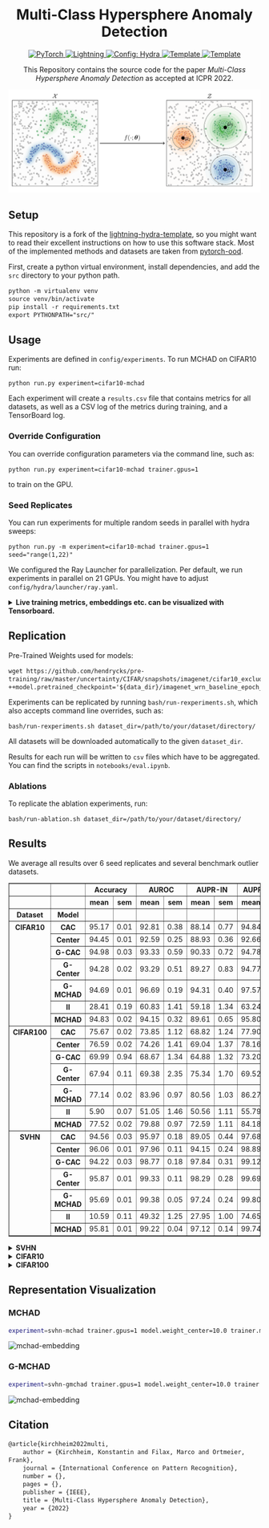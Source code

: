 <div align="center">

# Multi-Class Hypersphere Anomaly Detection

<a href="https://pytorch.org/get-started/locally/">
    <img alt="PyTorch" src="https://img.shields.io/badge/PyTorch-ee4c2c?logo=pytorch&logoColor=white">
</a>
<a href="https://pytorchlightning.ai/">
    <img alt="Lightning" src="https://img.shields.io/badge/-Lightning-792ee5?logo=pytorchlightning&logoColor=white">
</a>
<a href="https://hydra.cc/">
    <img alt="Config: Hydra" src="https://img.shields.io/badge/Config-Hydra-89b8cd">
</a>
<a href="https://github.com/ashleve/lightning-hydra-template">
    <img alt="Template" src="https://img.shields.io/badge/-Lightning--Hydra--Template-017F2F?style=flat&logo=github&labelColor=gray">
</a>
<a href="https://github.com/ashleve/lightning-hydra-template">
    <img alt="Template" src="http://img.shields.io/badge/ICPR-2022-4b44ce.svg">
</a>


This Repository contains the source code for the paper _Multi-Class Hypersphere Anomaly Detection_ as
accepted at ICPR 2022.


![mchad](img/mchad.png)

</div>

## Setup
This repository is a fork of the
[lightning-hydra-template](https://github.com/ashleve/lightning-hydra-template), so you might
want to read their excellent instructions on how to use this software stack. 
Most of the implemented methods and datasets are taken from [pytorch-ood](https://gitlab.com/kkirchheim/pytorch-ood).

First, create a python virtual environment, install dependencies, and
add the `src`  directory to your python path.

```
python -m virtualenv venv
source venv/bin/activate
pip install -r requirements.txt
export PYTHONPATH="src/"
```

## Usage

Experiments are defined in `config/experiments`.
To run MCHAD on CIFAR10 run:

```
python run.py experiment=cifar10-mchad
```

Each experiment will create a `results.csv` file that contains metrics for all datasets, as
well as a CSV log of the metrics during training, and a TensorBoard log.

### Override Configuration
You can override configuration parameters via the command line, such as:
```shell
python run.py experiment=cifar10-mchad trainer.gpus=1
```
to train on the GPU.

### Seed Replicates
You can run experiments for multiple random seeds in parallel with hydra sweeps:
```shell
python run.py -m experiment=cifar10-mchad trainer.gpus=1 seed="range(1,22)"
```
We configured the Ray Launcher for parallelization.
Per default, we run experiments in parallel on 21 GPUs.
You might have to adjust `config/hydra/launcher/ray.yaml`.

<details>
<summary><b>Live training metrics, embeddings etc. can be visualized with Tensorboard.</b></summary>

```shell
tensorboard --logdir logs/
```

![mchad](img/tb.png)

</details>


## Replication

Pre-Trained Weights used for models: 
```text
wget https://github.com/hendrycks/pre-training/raw/master/uncertainty/CIFAR/snapshots/imagenet/cifar10_excluded/imagenet_wrn_baseline_epoch_99.pt
++model.pretrained_checkpoint='${data_dir}/imagenet_wrn_baseline_epoch_99.pt'
```

Experiments can be replicated by running `bash/run-rexperiments.sh`,
which also accepts command line overrides, such as:
```
bash/run-rexperiments.sh dataset_dir=/path/to/your/dataset/directory/
```

All datasets will be downloaded automatically to the given `dataset_dir`.

Results for each run will be written to `csv` files which have to be aggregated.
You can find the scripts in `notebooks/eval.ipynb`.

### Ablations

To replicate the ablation experiments, run:
```shell
bash/run-ablation.sh dataset_dir=/path/to/your/dataset/directory/
```

## Results

We average all results over 6 seed replicates and several benchmark outlier datasets.



<table border="1" class="dataframe">
  <thead>
    <tr>
      <th></th>
      <th></th>
      <th colspan="2" halign="left">Accuracy</th>
      <th colspan="2" halign="left">AUROC</th>
      <th colspan="2" halign="left">AUPR-IN</th>
      <th colspan="2" halign="left">AUPR-OUT</th>
      <th colspan="2" halign="left">FPR95</th>
    </tr>
    <tr>
      <th></th>
      <th></th>
      <th>mean</th>
      <th>sem</th>
      <th>mean</th>
      <th>sem</th>
      <th>mean</th>
      <th>sem</th>
      <th>mean</th>
      <th>sem</th>
      <th>mean</th>
      <th>sem</th>
    </tr>
    <tr>
      <th>Dataset</th>
      <th>Model</th>
      <th></th>
      <th></th>
      <th></th>
      <th></th>
      <th></th>
      <th></th>
      <th></th>
      <th></th>
      <th></th>
      <th></th>
    </tr>
  </thead>
  <tbody>
    <tr>
      <th rowspan="7" valign="top">CIFAR10</th>
      <th>CAC</th>
      <td>95.17</td>
      <td>0.01</td>
      <td>92.81</td>
      <td>0.38</td>
      <td>88.14</td>
      <td>0.77</td>
      <td>94.84</td>
      <td>0.23</td>
      <td>18.87</td>
      <td>0.76</td>
    </tr>
    <tr>
      <th>Center</th>
      <td>94.45</td>
      <td>0.01</td>
      <td>92.59</td>
      <td>0.25</td>
      <td>88.93</td>
      <td>0.36</td>
      <td>92.66</td>
      <td>0.38</td>
      <td>29.75</td>
      <td>1.58</td>
    </tr>
    <tr>
      <th>G-CAC</th>
      <td>94.98</td>
      <td>0.03</td>
      <td>93.33</td>
      <td>0.59</td>
      <td>90.33</td>
      <td>0.72</td>
      <td>94.78</td>
      <td>0.42</td>
      <td>19.95</td>
      <td>1.18</td>
    </tr>
    <tr>
      <th>G-Center</th>
      <td>94.28</td>
      <td>0.02</td>
      <td>93.29</td>
      <td>0.51</td>
      <td>89.27</td>
      <td>0.83</td>
      <td>94.77</td>
      <td>0.40</td>
      <td>19.19</td>
      <td>1.19</td>
    </tr>
    <tr>
      <th>G-MCHAD</th>
      <td>94.69</td>
      <td>0.01</td>
      <td>96.69</td>
      <td>0.19</td>
      <td>94.31</td>
      <td>0.40</td>
      <td>97.57</td>
      <td>0.13</td>
      <td>10.27</td>
      <td>0.52</td>
    </tr>
    <tr>
      <th>II</th>
      <td>28.41</td>
      <td>0.19</td>
      <td>60.83</td>
      <td>1.41</td>
      <td>59.18</td>
      <td>1.34</td>
      <td>63.24</td>
      <td>1.47</td>
      <td>78.18</td>
      <td>2.41</td>
    </tr>
    <tr>
      <th>MCHAD</th>
      <td>94.83</td>
      <td>0.02</td>
      <td>94.15</td>
      <td>0.32</td>
      <td>89.61</td>
      <td>0.65</td>
      <td>95.80</td>
      <td>0.22</td>
      <td>16.18</td>
      <td>0.80</td>
    </tr>
    <tr>
      <th rowspan="7" valign="top">CIFAR100</th>
      <th>CAC</th>
      <td>75.67</td>
      <td>0.02</td>
      <td>73.85</td>
      <td>1.12</td>
      <td>68.82</td>
      <td>1.24</td>
      <td>77.90</td>
      <td>0.97</td>
      <td>59.91</td>
      <td>1.92</td>
    </tr>
    <tr>
      <th>Center</th>
      <td>76.59</td>
      <td>0.02</td>
      <td>74.26</td>
      <td>1.41</td>
      <td>69.04</td>
      <td>1.37</td>
      <td>78.16</td>
      <td>1.25</td>
      <td>57.64</td>
      <td>2.32</td>
    </tr>
    <tr>
      <th>G-CAC</th>
      <td>69.99</td>
      <td>0.94</td>
      <td>68.67</td>
      <td>1.34</td>
      <td>64.88</td>
      <td>1.32</td>
      <td>73.20</td>
      <td>1.11</td>
      <td>66.95</td>
      <td>1.85</td>
    </tr>
    <tr>
      <th>G-Center</th>
      <td>67.94</td>
      <td>0.11</td>
      <td>69.38</td>
      <td>2.35</td>
      <td>75.34</td>
      <td>1.70</td>
      <td>69.52</td>
      <td>2.04</td>
      <td>66.75</td>
      <td>3.40</td>
    </tr>
    <tr>
      <th>G-MCHAD</th>
      <td>77.14</td>
      <td>0.02</td>
      <td>83.96</td>
      <td>0.97</td>
      <td>80.56</td>
      <td>1.03</td>
      <td>86.27</td>
      <td>0.90</td>
      <td>45.17</td>
      <td>2.38</td>
    </tr>
    <tr>
      <th>II</th>
      <td>5.90</td>
      <td>0.07</td>
      <td>51.05</td>
      <td>1.46</td>
      <td>50.56</td>
      <td>1.11</td>
      <td>55.79</td>
      <td>1.27</td>
      <td>86.72</td>
      <td>1.88</td>
    </tr>
    <tr>
      <th>MCHAD</th>
      <td>77.52</td>
      <td>0.02</td>
      <td>79.88</td>
      <td>0.97</td>
      <td>72.59</td>
      <td>1.11</td>
      <td>84.18</td>
      <td>0.81</td>
      <td>48.83</td>
      <td>2.05</td>
    </tr>
    <tr>
      <th rowspan="7" valign="top">SVHN</th>
      <th>CAC</th>
      <td>94.56</td>
      <td>0.03</td>
      <td>95.97</td>
      <td>0.18</td>
      <td>89.05</td>
      <td>0.44</td>
      <td>97.68</td>
      <td>0.14</td>
      <td>14.60</td>
      <td>1.02</td>
    </tr>
    <tr>
      <th>Center</th>
      <td>96.06</td>
      <td>0.01</td>
      <td>97.96</td>
      <td>0.11</td>
      <td>94.15</td>
      <td>0.24</td>
      <td>98.89</td>
      <td>0.08</td>
      <td>6.35</td>
      <td>0.31</td>
    </tr>
    <tr>
      <th>G-CAC</th>
      <td>94.22</td>
      <td>0.03</td>
      <td>98.77</td>
      <td>0.18</td>
      <td>97.84</td>
      <td>0.31</td>
      <td>99.12</td>
      <td>0.13</td>
      <td>5.67</td>
      <td>0.97</td>
    </tr>
    <tr>
      <th>G-Center</th>
      <td>95.87</td>
      <td>0.01</td>
      <td>99.33</td>
      <td>0.11</td>
      <td>98.29</td>
      <td>0.28</td>
      <td>99.69</td>
      <td>0.05</td>
      <td>2.60</td>
      <td>0.41</td>
    </tr>
    <tr>
      <th>G-MCHAD</th>
      <td>95.69</td>
      <td>0.01</td>
      <td>99.38</td>
      <td>0.05</td>
      <td>97.24</td>
      <td>0.24</td>
      <td>99.80</td>
      <td>0.02</td>
      <td>2.14</td>
      <td>0.18</td>
    </tr>
    <tr>
      <th>II</th>
      <td>10.59</td>
      <td>0.11</td>
      <td>49.32</td>
      <td>1.25</td>
      <td>27.95</td>
      <td>1.00</td>
      <td>74.65</td>
      <td>0.80</td>
      <td>86.42</td>
      <td>1.64</td>
    </tr>
    <tr>
      <th>MCHAD</th>
      <td>95.81</td>
      <td>0.01</td>
      <td>99.22</td>
      <td>0.04</td>
      <td>97.12</td>
      <td>0.14</td>
      <td>99.74</td>
      <td>0.02</td>
      <td>3.16</td>
      <td>0.20</td>
    </tr>
  </tbody>
</table>


<details>
<summary><b>SVHN</b></summary>

![mchad](img/auroc-SVHN.png)

</details>

<details>
<summary><b>CIFAR10</b></summary>

![mchad](img/auroc-CIFAR10.png)

</details>


<details>
<summary><b>CIFAR100</b></summary>

![mchad](img/auroc-CIFAR100.png)

</details>

## Representation Visualization

### MCHAD
```sh
experiment=svhn-mchad trainer.gpus=1 model.weight_center=10.0 trainer.min_epochs=100 model.n_embedding=2
```
![mchad-embedding](img/mchad.gif)

### G-MCHAD

```sh
experiment=svhn-gmchad trainer.gpus=1 model.weight_center=10.0 trainer.min_epochs=100  model.n_embedding=2
```
![mchad-embedding](img/gmchad.gif)



## Citation

```text
@article{kirchheim2022multi,
	author = {Kirchheim, Konstantin and Filax, Marco and Ortmeier, Frank},
	journal = {International Conference on Pattern Recognition},
	number = {},
	pages = {},
	publisher = {IEEE},
	title = {Multi-Class Hypersphere Anomaly Detection},
	year = {2022}
}
```
